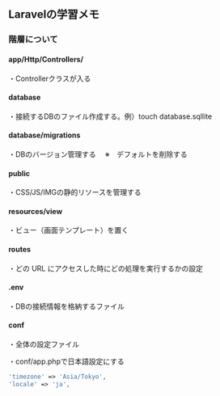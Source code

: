 ## Laravelの学習メモ

### 階層について

#### app/Http/**Controllers**/

・Controllerクラスが入る

#### database

・接続するDBのファイル作成する。例）touch database.sqllite

#### database/migrations

・DBのバージョン管理する　
※　デフォルトを削除する

#### public

・CSS/JS/IMGの静的リソースを管理する

#### **resources**/view

・ビュー（画面テンプレート）を置く

####  **routes**

・どの URL にアクセスした時にどの処理を実行するかの設定

#### .env

・DBの接続情報を格納するファイル

#### conf

・全体の設定ファイル

・conf/app.phpで日本語設定にする

```php
'timezone' => 'Asia/Tokyo',
'locale' => 'ja',

```









